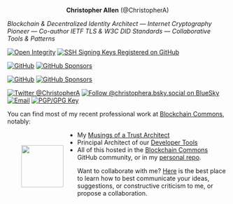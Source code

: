 <p align="center">
  <strong>Christopher Allen</strong> (@ChristopherA)</p>

*Blockchain & Decentralized Identity Architect — Internet Cryptography Pioneer — Co-author IETF TLS & W3C DID Standards — Collaborative Tools & Patterns*

[![Open Integrity](https://img.shields.io/static/v1?label=Open%20Integrity&message=did%3Arepo%3A53749864a50fa9b5328c70ae8b405d03e21a5e73&color=F05032&logo=git&logoColor=%23F05032)](https://github.com/ChristopherA/ChristopherA/commit/53749864a50fa9b5328c70ae8b405d03e21a5e73) [![SSH Signing Keys Registered on GitHub](https://img.shields.io/static/v1?label=SSH%20Signing%20Keys&message=Registered%20on%20GitHub&color=28A745&logo=github&logoColor=white&style=flat)](https://api.github.com/users/ChristopherA/ssh_signing_keys)

<a href="https://github.com/ChristopherA"><img src="https://img.shields.io/github/followers/christophera.svg?label=@ChristopherA&style=social" alt="GitHub"></a> <a href="https://github.com/sponsors/ChristopherA"><img src="https://img.shields.io/badge/GitHub_Sponsors--_.svg?style=social&logo=github&logoColor=EA4AAA" alt="GitHub Sponsors"></a>

<a href="https://github.com/BlockchainCommons"><img src="https://img.shields.io/badge/BlockchainCommons--Github?style=social&logo=github" alt="GitHub"></a> <a href="https://github.com/sponsors/BlockchainCommons"><img src="https://img.shields.io/badge/GitHub_Sponsors--_.svg?style=social&logo=github&logoColor=EA4AAA" alt="GitHub Sponsors"></a>

<a href="https://twitter.com/ChristopherA" rel="me"> <img src="https://img.shields.io/twitter/follow/ChristopherA?label=@ChristopherA&style=social" alt="Twitter @ChristopherA"></a> <a href="https://bsky.app/profile/christophera.bsky.social" rel="me"><img src="https://img.shields.io/badge/Follow-@christophera.bsky.social-1E8AF0?style=social&logo=bluesky&logoColor=white" alt="Follow @christophera.bsky.social on BlueSky" /></a> <a href="mailto:ChristopherA@LifeWithAlacrity.com"><img src="https://img.shields.io/badge/email--email?logo=mail.ru&style=social&link&logoColor=000000?link=mailto%3AChristopherA@LifeWithAlacrity.com?link=mailto%3AChristopherA@LifeWithAlacrity.com" alt="Email"></a> <a rel="pgpkey" href="https://github.com/christophera.gpg"><img src="https://img.shields.io/badge/PGP_key--PGP_key?logo=protonmail&style=social&logoColor=000000?link=https%3A%2F%2Fgithub.com%2Fchristophera.gpg?link=https%3A%2F%2Fgithub.com%2Fchristophera.gpg" alt="PGP/GPG Key"></a> 

You can find most of my recent professional work at [Blockchain Commons](https://www.BlockchainCommons.com), notably:

<img src="https://i.imgur.com/QyDl5nK.png" width="96" height="96" style="float: left; padding: 32px">

  * My [Musings of a Trust Architect](https://www.blockchaincommons.com/musings/)
  * Principal Architect of our [Developer Tools](https://developer.blockchaincommons.com)
  * All of this hosted in the [Blockchain Commons](https://github.com/BlockchainCommons/) GitHub community, or in my [personal repo](https://github.com/ChristopherA).

Want to collaborate with me? [Here](https://github.com/christophera/self) is the best place to learn how to best communicate your ideas, suggestions, or constructive criticism to me, or propose a collaboration.

<!--more-->
